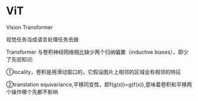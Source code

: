 # ViT

Vision Transformer

视觉任务当成语言处理任务去做



Transformer 与卷积神经网络相比缺少两个归纳偏置（inductive biases），即少了先验知识:

①locality，卷积是用滑动窗口的，它假设图片上相邻的区域会有相邻的特征

②translation equivariance,平移同变性，即f(g(x))=g(f(x)),意味着卷积和平移两个操作哪个先都不影响